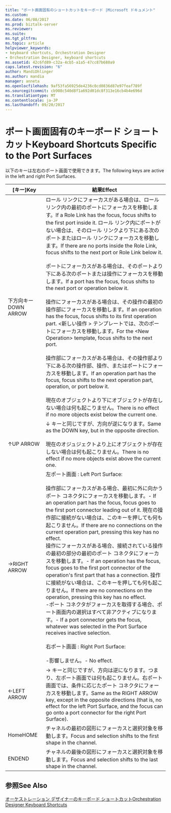 ```yaml
---
title: "ポート画面固有のショートカットをキーボード |Microsoft ドキュメント"
ms.custom: 
ms.date: 06/08/2017
ms.prod: biztalk-server
ms.reviewer: 
ms.suite: 
ms.tgt_pltfrm: 
ms.topic: article
helpviewer_keywords:
- keyboard shortcuts, Orchestration Designer
- Orchestration Designer, keyboard shortcuts
ms.assetid: 42c6fd89-c32a-4cb5-a1a5-47cc87b680a9
caps.latest.revision: "6"
author: MandiOhlinger
ms.author: mandia
manager: anneta
ms.openlocfilehash: 9af53fa56925de4236c0cd0836d87e97feaf789f
ms.sourcegitcommit: cb908c540d8f1a692d01dc8f313e16cb4b4e696d
ms.translationtype: MT
ms.contentlocale: ja-JP
ms.lasthandoff: 09/20/2017
---
```

# <a name="keyboard-shortcuts-specific-to-the-port-surfaces"></a><span data-ttu-id="9390c-102">ポート画面固有のキーボード ショートカット</span><span class="sxs-lookup"><span data-stu-id="9390c-102">Keyboard Shortcuts Specific to the Port Surfaces</span></span>
<span data-ttu-id="9390c-103">以下のキーは左右のポート画面で使用できます。</span><span class="sxs-lookup"><span data-stu-id="9390c-103">The following keys are active in the left and right Port Surfaces.</span></span>  
  
|<span data-ttu-id="9390c-104">[キー]</span><span class="sxs-lookup"><span data-stu-id="9390c-104">Key</span></span>|<span data-ttu-id="9390c-105">結果</span><span class="sxs-lookup"><span data-stu-id="9390c-105">Effect</span></span>|  
|---------|------------|  
|<span data-ttu-id="9390c-106">下方向キー</span><span class="sxs-lookup"><span data-stu-id="9390c-106">DOWN ARROW</span></span>|<span data-ttu-id="9390c-107">ロール リンクにフォーカスがある場合は、ロール リンク内の最初のポートにフォーカスを移動します。</span><span class="sxs-lookup"><span data-stu-id="9390c-107">If a Role Link has the focus, focus shifts to the first port inside it.</span></span> <span data-ttu-id="9390c-108">ロール リンク内にポートがない場合は、そのロール リンクより下にある次のポートまたはロール リンクにフォーカスを移動します。</span><span class="sxs-lookup"><span data-stu-id="9390c-108">If there are no ports inside the Role Link, focus shifts to the next port or Role Link below it.</span></span><br /><br /> <span data-ttu-id="9390c-109">ポートにフォーカスがある場合は、そのポートより下にある次のポートまたは操作にフォーカスを移動します。</span><span class="sxs-lookup"><span data-stu-id="9390c-109">If a port has the focus, focus shifts to the next port or operation below it.</span></span><br /><br /> <span data-ttu-id="9390c-110">操作にフォーカスがある場合は、その操作の最初の操作部にフォーカスを移動します。</span><span class="sxs-lookup"><span data-stu-id="9390c-110">If an operation has the focus, focus shifts to its first operation part.</span></span> <span data-ttu-id="9390c-111">\<新しい操作 > テンプレートでは、次のポートにフォーカスを移動します。</span><span class="sxs-lookup"><span data-stu-id="9390c-111">For the \<New Operation> template, focus shifts to the next port.</span></span><br /><br /> <span data-ttu-id="9390c-112">操作部にフォーカスがある場合は、その操作部より下にある次の操作部、操作、またはポートにフォーカスを移動します。</span><span class="sxs-lookup"><span data-stu-id="9390c-112">If an operation part has the focus, focus shifts to the next operation part, operation, or port below it.</span></span><br /><br /> <span data-ttu-id="9390c-113">現在のオブジェクトより下にオブジェクトが存在しない場合は何も起こりません。</span><span class="sxs-lookup"><span data-stu-id="9390c-113">There is no effect if no more objects exist below the current one.</span></span>|  
|<span data-ttu-id="9390c-114">↑</span><span class="sxs-lookup"><span data-stu-id="9390c-114">UP ARROW</span></span>|<span data-ttu-id="9390c-115">↓ キーと同じですが、方向が逆になります。</span><span class="sxs-lookup"><span data-stu-id="9390c-115">Same as the DOWN key, but in the opposite direction.</span></span><br /><br /> <span data-ttu-id="9390c-116">現在のオジュジェクトより上にオブジェクトが存在しない場合は何も起こりません。</span><span class="sxs-lookup"><span data-stu-id="9390c-116">There is no effect if no more objects exist above the current one.</span></span>|  
|<span data-ttu-id="9390c-117">→</span><span class="sxs-lookup"><span data-stu-id="9390c-117">RIGHT ARROW</span></span>|<span data-ttu-id="9390c-118">左ポート画面 : </span><span class="sxs-lookup"><span data-stu-id="9390c-118">Left Port Surface:</span></span><br /><br /> <span data-ttu-id="9390c-119">操作部にフォーカスがある場合、最初に外に向かうポート コネクタにフォーカスを移動します。</span><span class="sxs-lookup"><span data-stu-id="9390c-119">-   If an operation part has the focus, focus goes to the first port connector leading out of it.</span></span> <span data-ttu-id="9390c-120">現在の操作部に接続がない場合は、このキーを押しても何も起こりません。</span><span class="sxs-lookup"><span data-stu-id="9390c-120">If there are no connections on the current operation part, pressing this key has no effect.</span></span><br /><span data-ttu-id="9390c-121">操作にフォーカスがある場合、接続されている操作の最初の部分の最初のポート コネクタにフォーカスを移動します。</span><span class="sxs-lookup"><span data-stu-id="9390c-121">-   If an operation has the focus, focus goes to the first port connector of the operation's first part that has a connection.</span></span> <span data-ttu-id="9390c-122">操作に接続がない場合は、このキーを押しても何も起こりません。</span><span class="sxs-lookup"><span data-stu-id="9390c-122">If there are no connections on the operation, pressing this key has no effect.</span></span><br /><span data-ttu-id="9390c-123">-ポート コネクタがフォーカスを取得する場合、ポート画面内の選択はすべて非アクティブになります。</span><span class="sxs-lookup"><span data-stu-id="9390c-123">-   If a port connector gets the focus, whatever was selected in the Port Surface receives inactive selection.</span></span><br /><br /> <span data-ttu-id="9390c-124">右ポート画面 : </span><span class="sxs-lookup"><span data-stu-id="9390c-124">Right Port Surface:</span></span><br /><br /> <span data-ttu-id="9390c-125">-影響しません。</span><span class="sxs-lookup"><span data-stu-id="9390c-125">-   No effect.</span></span>|  
|<span data-ttu-id="9390c-126">←</span><span class="sxs-lookup"><span data-stu-id="9390c-126">LEFT ARROW</span></span>|<span data-ttu-id="9390c-127">→ キーと同じですが、方向は逆になります。つまり、左ポート画面では何も起こりません。右ポート画面では、条件に応じたポート コネクタにフォーカスを移動します。</span><span class="sxs-lookup"><span data-stu-id="9390c-127">Same as the RIGHT ARROW key, except in the opposite directions (that is, no effect for the left Port Surface, and the focus can go onto a port connector for the right Port Surface).</span></span>|  
|<span data-ttu-id="9390c-128">Home</span><span class="sxs-lookup"><span data-stu-id="9390c-128">HOME</span></span>|<span data-ttu-id="9390c-129">チャネルの最初の図形にフォーカスと選択対象を移動します。</span><span class="sxs-lookup"><span data-stu-id="9390c-129">Focus and selection shifts to the first shape in the channel.</span></span>|  
|<span data-ttu-id="9390c-130">END</span><span class="sxs-lookup"><span data-stu-id="9390c-130">END</span></span>|<span data-ttu-id="9390c-131">チャネルの最後の図形にフォーカスと選択対象を移動します。</span><span class="sxs-lookup"><span data-stu-id="9390c-131">Focus and selection shifts to the last shape in the channel.</span></span>|  
  
## <a name="see-also"></a><span data-ttu-id="9390c-132">参照</span><span class="sxs-lookup"><span data-stu-id="9390c-132">See Also</span></span>  
 [<span data-ttu-id="9390c-133">オーケストレーション デザイナーのキーボード ショートカット</span><span class="sxs-lookup"><span data-stu-id="9390c-133">Orchestration Designer Keyboard Shortcuts</span></span>](../core/orchestration-designer-keyboard-shortcuts.md)